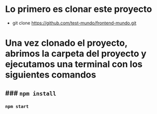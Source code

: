# Lo primero es clonar este proyecto 

- git clone https://github.com/test-mundo/frontend-mundo.git 

# Una vez clonado el proyecto, abrimos la carpeta del proyecto y ejecutamos una terminal con los siguientes comandos 

## ### `npm install`

### `npm start`

